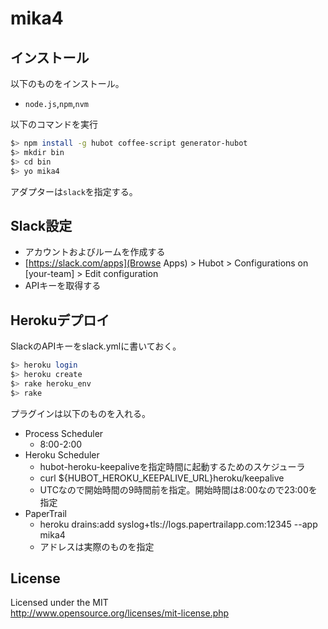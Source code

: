 # mika4
## インストール
以下のものをインストール。
* `node.js`,`npm`,`nvm`

以下のコマンドを実行

```sh
$> npm install -g hubot coffee-script generator-hubot
$> mkdir bin
$> cd bin
$> yo mika4
```

アダプターは`slack`を指定する。

## Slack設定
* アカウントおよびルームを作成する
* [https://slack.com/apps](Browse Apps) > Hubot > Configurations on [your-team] > Edit configuration
* APIキーを取得する

## Herokuデプロイ
SlackのAPIキーをslack.ymlに書いておく。

```sh
$> heroku login
$> heroku create
$> rake heroku_env
$> rake
```

プラグインは以下のものを入れる。
* Process Scheduler
    * 8:00-2:00
* Heroku Scheduler
    * hubot-heroku-keepaliveを指定時間に起動するためのスケジューラ
    * curl ${HUBOT_HEROKU_KEEPALIVE_URL}heroku/keepalive
    * UTCなので開始時間の9時間前を指定。開始時間は8:00なので23:00を指定
* PaperTrail
    * heroku drains:add syslog+tls://logs.papertrailapp.com:12345 --app mika4
    * アドレスは実際のものを指定

## License
Licensed under the MIT  
http://www.opensource.org/licenses/mit-license.php

